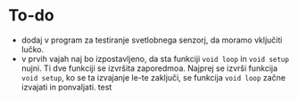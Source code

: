 # To-do

- dodaj v program za testiranje svetlobnega senzorj,
  da moramo vključiti lučko.
- v prvih vajah naj bo izpostavljeno, da sta funkciji
  `void loop` in `void setup` nujni. Ti dve funkciji se
  izvršita zaporedmoa. Najprej se izvrši funkcija `void setup`,
  ko se ta izvajanje le-te zaključi, se funkcija `void loop` začne
  izvajati in ponvaljati.
  test

